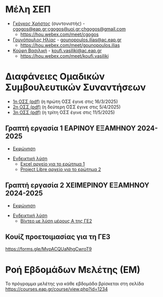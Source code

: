 # Μέλη ΣΕΠ

* [Γκόγκος Χρήστος](https://www.linkedin.com/in/christos-gogos-07a75bb) (συντονιστής)  - cgogos@eap.gr;cgogos@uoi.gr;chgogos@gmail.com
    * <https://hou.webex.com/meet/cgogos>
* [Γουνόπουλος Ηλίας](https://www.linkedin.com/in/eliasgounopoulos/) - gounopoulos.ilias@ac.eap.gr
    * <https://hou.webex.com/meet/gounopoulos.ilias>
* [Κούφη Βασιλική](https://www.linkedin.com/in/vassiliki-koufi-163a6512/) - koufi.vasiliki@ac.eap.gr
    * <https://hou.webex.com/meet/koufi.vasiliki>

# Διαφάνειες Ομαδικών Συμβουλευτικών Συναντήσεων

* [1η ΟΣΣ (pdf)](./resources/4/ΔΙΑΦΑΝΕΙΕΣ%201ΗΣ%20ΟΣΣ.pdf) (η πρώτη ΟΣΣ έγινε στις 16/3/2025)
* [2η ΟΣΣ (pdf)](./resources/4/ΔΙΑΦΑΝΕΙΕΣ%202ΗΣ%20ΟΣΣ.pdf) (η δεύτερη ΟΣΣ έγινε στις 5/4/2025)
* [3η ΟΣΣ (pdf)](./resources/4/ΔΙΑΦΑΝΕΙΕΣ%203ΗΣ%20ΟΣΣ.pdf) (η τρίτη ΟΣΣ έγινε στις 11/5/2025)

## Γραπτή εργασία 1 ΕΑΡΙΝΟΥ ΕΞΑΜΗΝΟΥ 2024-2025

* [Εκφώνηση](./resources/4/spring_2024_2025_ge1.pdf)
<!-- * [Έγγραφο συμπλήρωσης λύσης](./resources/4/2024-25_DMD54_[toeponymosas]_GE1_[tmima].docx) -->
* [Ενδεικτική λύση](./resources/4/spring_2024_2025_ge1_sol.pdf)
    * [Excel αρχείο για το ερώτημα 1](./resources/4/spring_2024_2025_ge1_erotima1.xlsx)
    * [Project Libre αρχείο για το ερώτημα 2](./resources/4/spring_2024_2025_ge1_erotima2.pod)

## Γραπτή εργασία 2 ΧΕΙΜΕΡΙΝΟΥ ΕΞΑΜΗΝΟΥ 2024-2025 
* [Εκφώνηση](./resources/4/fall_2024_2025_ge2.pdf)
<!-- * [Έγγραφο συμπλήρωσης λύσης](./resources/3/2024-25_DMD54_[toeponymosas]_GE2_[tmima].docx) -->
* [Ενδεικτική λύση](./resources/4/fall_2024_2025_ge2_sol.pdf)
    * [Βίντεο με λύση μέρους Α της ΓΕ2](./resources/4/ΒΙΝΤΕΟ%20ΜΕ%20ΠΕΡΙΓΡΑΦΗ%20ΕΠΙΛΥΣΗΣ%20Α%20ΣΚΕΛΟΥΣ%20ΓΕ2%20(ΕΑΡΙΝΟ%202024-2025).mp4)

## Κουίζ προετοιμασίας για τη ΓΕ3 

<https://forms.gle/MvpACQUaNhgCwroT9>

# Ροή Εβδομάδων Μελέτης (ΕΜ)

Το πρόγραμμα μελέτης για κάθε εβδομάδα βρίσκεται στη σελίδα <https://courses.eap.gr/course/view.php?id=1234>